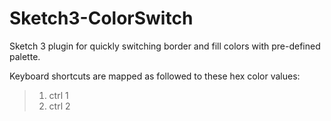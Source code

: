 # Sketch3-ColorSwitch
Sketch 3 plugin for quickly switching border and fill colors with pre-defined palette.

Keyboard shortcuts are mapped as followed to these hex color values:

> 1. ctrl 1
> 2. ctrl 2
